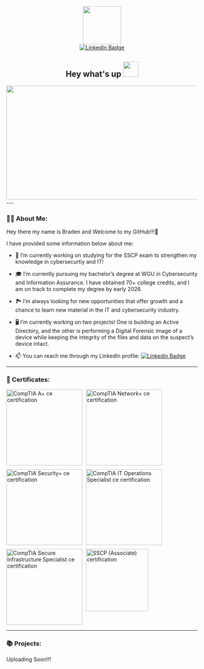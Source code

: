 <!-- code for gif --> 
<div id="header" align="center">
  <img src= https://media.giphy.com/media/jdPMeyv9rn0hZHh8n9/giphy.gif width="100"/>
<!-- code for linkedIn button and url -->
<div id="badges">
  <a href="https://www.linkedin.com/in/braden-ognoskie/">
    <img src="https://img.shields.io/badge/LinkedIn-blue?style=for-the-badge&logo=linkedin&logoColor=white" alt="LinkedIn Badge"/>
  </a>
</div>
<!-- GitHub profile counter -->
<div id="badges">
  <img src="https://komarev.com/ghpvc/?username=Ognoskie&style=flat-square&color=blue" alt=""/>
</div>
  <h2>
  Hey what's up
  <img src="https://media.giphy.com/media/eMy93wiQneLjamFnWH/giphy.gif" width="40px"/>
</h2>
</div>


<!-- banner GIF and About Me -->

<div align="center">
  <img src="https://media.giphy.com/media/f3iwJFOVOwuy7K6FFw/giphy.gif" width="600" height="300"/>
</div>
<!-- end of banner gif -->
<!-- start of about me -->
---


### :man_technologist: About Me:
Hey there my name is Braden and Welcome to my GitHub!!!🤙

I have provided some information below about me:

- 🔭 I’m currently working on studying for the SSCP exam to strengthen my knowledge in cybersecurtiy and IT!
- 🎓 I’m currently pursuing my bachelor’s degree at WGU in Cybersecurity and Information Assurance. I have obtained 70+ college credits, and I am on track to complete my degree by early 2026. 
- 🏞️ I’m always looking for new opportunities that offer growth and a chance to learn new material in the IT and cybersecurity industry.
- 🖥️ I’m currently working on two projects! One is building an Active Directory, and the other is performing a Digital Forensic image of a device while keeping the integrity of the files and data on the suspect’s device intact.

- 📫 You can reach me through my LinkedIn profile: [![Linkedin Badge](https://img.shields.io/badge/-Braden-blue?style=flat&logo=Linkedin&logoColor=white)](https://www.linkedin.com/in/braden-ognoskie/)
 

---

### 📜 Certificates:

<div style="display: flex; gap: 10px; flex-wrap: wrap;">
  <img src="https://github.com/user-attachments/assets/d6833b40-8cd2-4286-a6a1-fbb3138cefc0" width="200" height="200" alt="CompTIA A+ ce certification"/>
  <img src="https://github.com/user-attachments/assets/2a366e04-8372-4594-937a-7098af62f677" width="200" height="200" alt="CompTIA Network+ ce certification"/>
  <img src="https://github.com/user-attachments/assets/98037be9-2e02-4da1-882b-cea10895beb6" width="200" height="200" alt="CompTIA Security+ ce certification"/>
  <img src="https://github.com/user-attachments/assets/10d04060-1ebf-40ea-a8ce-0b74906d4f0d" width="200" height="200" alt="CompTIA IT Operations Specialist ce certification"/>
  <img src="https://github.com/user-attachments/assets/3427da3e-07e2-47a8-b942-7ed22f54fa1a" width="200" height="200" alt="CompTIA Secure Infrastructure Specialist ce certification"/>


   <a href="https://www.credly.com/badges/ba6ed569-ea5a-400e-b851-db3920c687fd/public_url" target="_blank">
  <img src="https://github.com/user-attachments/assets/e4a80581-2aa6-4694-a070-362e90285e76" width="164" height="164" alt="SSCP (Associate) certification"/>
 </a>

  
</div>

<!--

https://www.credly.com/badges/ba6ed569-ea5a-400e-b851-db3920c687fd/public_url
 
    <img src="//cdn.credly.com/assets/utilities/embed.js" width="150" height="270" alt="SSCP (Associate) certification"/>
 


<div data-iframe-width="150" data-iframe-height="270" data-share-badge-id="ba6ed569-ea5a-400e-b851-db3920c687fd" data-share-badge-host="https://www.credly.com"><script type="text/javascript" async src="//cdn.credly.com/assets/utilities/embed.js"></script>
</div>
-->
---

### 📚 Projects:
Uploading Soon!!!
